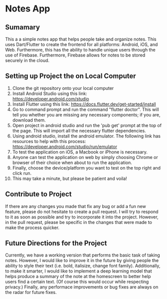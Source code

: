 # Notes App

## Sumamary
This a a simple notes app that helps people take and organize notes. This uses Dart/Flutter to create the frontend for all platforms: Android, iOS, and Web. Furthermore, this has the ability to handle unique users through the use of Firebase. Furthermore, Firebase allows for notes to be stored securely in the cloud.

## Setting up Project the on Local Computer

1) Clone the git repository onto your local computer
2) Install Android Studio using this link: https://developer.android.com/studio
3) Install Flutter using this link: https://docs.flutter.dev/get-started/install
4) Go to command prompt and run the command "flutter doctor". This will tell you whether you are missing any necessary components; if you are, download them.
5) Open project in android studio and run the 'pub get' prompt at the top of the page. This will import all the necessary flutter dependencies.
6) Using android studio, install the android emulator. The following link has resources to help with this process: https://developer.android.com/studio/run/emulator
7) To test the application on iOS, a Macbook or iPhone is necessary.
8) Anyone can test the application on web by simply choosing Chrome or browser of their choice when about to run the application.
9) Finally, choose the device/platform you want to test on the top right and click run.
10) This may take a minute, but please be patient and voila!

## Contribute to Project

If there are any changes you made that fix any bug or add a fun new feature, please do not hesitate to create a pull request. I will try to respond to it as soon as possible and try to incorporate it into the project. However, in the pull request, please be specific in the changes that were made to make the process quicker.

## Future Directions for the Project

Currently, we have a working version that performs the basic task of taking notes. However, I would like to improve it in the future by giving people the ability to style their text (i.e. bold, italisize, change font family). Additionally, to make it smarter, I would like to implement a deep learning model that helps produce a summary of the note at the homescreen to better help users find a certain text. (Of course this would occur while respecting privacy.) Finally, any performace improvements or bug fixes are always on the radar for future fixes.
